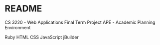 # README

CS 3220 - Web Applications
Final Term Project
APE - Academic Planning Environment

Ruby
HTML
CSS
JavaScript
jBuilder
